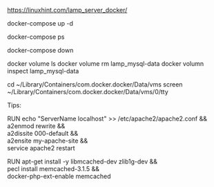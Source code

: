 https://linuxhint.com/lamp_server_docker/

docker-compose up -d

docker-compose ps

docker-compose down

docker volume ls
docker volume rm lamp_mysql-data
docker volumn inspect lamp_mysql-data

cd ~/Library/Containers/com.docker.docker/Data/vms
screen ~/Library/Containers/com.docker.docker/Data/vms/0/tty


Tips:

RUN echo "ServerName localhost" >> /etc/apache2/apache2.conf &&\
a2enmod rewrite &&\
a2dissite 000-default &&\
a2ensite my-apache-site &&\
service apache2 restart

RUN apt-get install -y libmcached-dev zlib1g-dev &&\
pecl install memcached-3.1.5 &&\
docker-php-ext-enable memcached